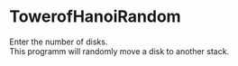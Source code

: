 # TowerofHanoiRandom
Enter the number of disks.</br>
This programm will randomly move a disk to another stack.
